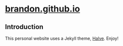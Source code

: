 # [brandon.github.io](http://brandonstone.github.io)
  
## Introduction

This personal website uses a Jekyll theme, [Halve](http://taylantatli.github.io/Halve). Enjoy!


